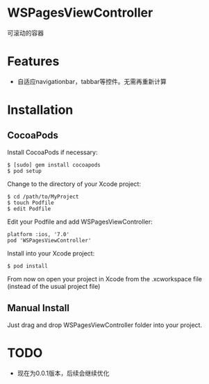 <!-- 
提交到cocoapods中：
1.
pod spec lint --sources='https://github.com/CocoaPods/Specs' WSPagesViewController.podspec --verbose

2.
pod spec lint --sources='https://github.com/CocoaPods/Specs' WSPagesViewController.podspec --allow-warnings

3.
pod repo push trunk WSPagesViewController.podspec --allow-warnings
 -->

WSPagesViewController
==============

可滚动的容器

Features
==============

- 自适应navigationbar，tabbar等控件。无需再重新计算

Installation
==============

CocoaPods
--------------
Install CocoaPods if necessary:

    $ [sudo] gem install cocoapods
    $ pod setup

Change to the directory of your Xcode project:

    $ cd /path/to/MyProject
    $ touch Podfile
    $ edit Podfile

Edit your Podfile and add WSPagesViewController:

    platform :ios, '7.0'
    pod 'WSPagesViewController'

Install into your Xcode project:

    $ pod install

From now on open your project in Xcode from the .xcworkspace file (instead of the usual project file)

Manual Install
--------------

Just drag and drop WSPagesViewController folder into your project.


TODO
==============

-	现在为0.0.1版本，后续会继续优化

